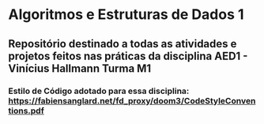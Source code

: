 # Algoritmos e Estruturas de Dados 1
## Repositório destinado a todas as atividades e projetos feitos nas práticas da disciplina AED1 - Vinícius Hallmann Turma M1
### Estilo de Código adotado para essa disciplina: https://fabiensanglard.net/fd_proxy/doom3/CodeStyleConventions.pdf